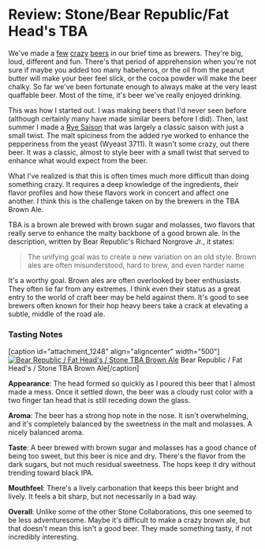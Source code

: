 Review: Stone/Bear Republic/Fat Head's TBA
==========================================

We've made a [few](http://www.yeastboundanddown.com/2010/08/chili-pepper-beer-recipe/ "Chili Pepper Beer Recipe") [crazy](http://www.yeastboundanddown.com/2009/06/peanut-butter-porter-recipe/ "Peanut Butter Porter Recipe") [beers](http://www.yeastboundanddown.com/2010/10/recipe-s%e2%80%99more-stout/ "Recipe: S’More Stout") in our brief time as brewers. They're big, loud, different and fun. There's that period of apprehension when you're not sure if maybe you added too many habeñeros, or the oil from the peanut butter will make your beer feel slick, or the cocoa powder will make the beer chalky. So far we've been fortunate enough to always make at the very least quaffable beer. Most of the time, it's beer we've really enjoyed drinking.

This was how I started out. I was making beers that I'd never seen before (although certainly many have made similar beers before I did). Then, last summer I made a [Rye Saison](http://www.yeastboundanddown.com/2012/07/recipe-rye-saison/ "Recipe: Rye Saison") that was largely a classic saison with just a small twist. The malt spiciness from the added rye worked to enhance the pepperiness from the yeast (Wyeast 3711). It wasn't some crazy, out there beer. It was a classic, almost to style beer with a small twist that served to enhance what would expect from the beer.

What I've realized is that this is often times much more difficult than doing something crazy. It requires a deep knowledge of the ingredients, their flavor profiles and how these flavors work in concert and affect one another. I think this is the challenge taken on by the brewers in the TBA Brown Ale.

TBA is a brown ale brewed with brown sugar and molasses, two flavors that really serve to enhance the malty backbone of a good brown ale. In the description, written by Bear Republic's Richard Norgrove Jr., it states:

> The unifying goal was to create a new variation on an old style. Brown ales are often misunderstood, hard to brew, and even harder name

It's a worthy goal. Brown ales are often overlooked by beer enthusiasts. They often lie far from any extremes. I think even their status as a great entry to the world of craft beer may be held against them. It's good to see brewers often known for their hop heavy beers take a crack at elevating a subtle, middle of the road ale.

### Tasting Notes

\[caption id="attachment\_1248" align="aligncenter" width="500"\][![Bear Republic / Fat Head's / Stone TBA Brown Ale](http://www.yeastboundanddown.com/wp-content/uploads/2012/07/tumblr_m7aeonwyNM1rzr3i9o1_500.jpeg "Bear Republic / Fat Head's / Stone TBA Brown Ale")](http://www.yeastboundanddown.com/wp-content/uploads/2012/07/tumblr_m7aeonwyNM1rzr3i9o1_500.jpeg) Bear Republic / Fat Head's / Stone TBA Brown Ale\[/caption\]

**Appearance**: The head formed so quickly as I poured this beer that I almost made a mess. Once it settled down, the beer was a cloudy rust color with a two finger tan head that is still receding down the glass.

**Aroma**: The beer has a strong hop note in the nose. It isn't overwhelming, and it's completely balanced by the sweetness in the malt and molasses. A nicely balanced aroma.

**Taste**: A beer brewed with brown sugar and molasses has a good chance of being too sweet, but this beer is nice and dry. There's the flavor from the dark sugars, but not much residual sweetness. The hops keep it dry without trending toward black IPA.

**Mouthfeel**: There's a lively carbonation that keeps this beer bright and lively. It feels a bit sharp, but not necessarily in a bad way.

**Overall**: Unlike some of the other Stone Collaborations, this one seemed to be less adventuresome. Maybe it's difficult to make a crazy brown ale, but that doesn't mean this isn't a good beer. They made something tasty, if not incredibly interesting.